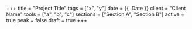 +++
title = "Project Title"
tags = ["x", "y"]
date = {{ .Date }}
client = "Client Name"
tools = ["a", "b", "c"]
sections = ["Section A", "Section B"]
active = true
peak = false
draft = true
+++
